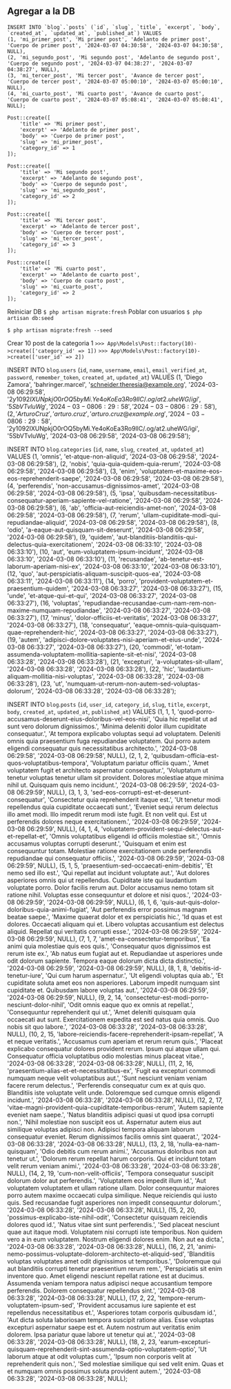 ## Agregar a la DB

```
INSERT INTO `blog`.`posts` (`id`, `slug`, `title`, `excerpt`, `body`, `created_at`, `updated_at`, `published_at`) VALUES 
(1, 'mi_primer_post', 'Mi primer post', 'Adelanto de primer post', 'Cuerpo de primer post', '2024-03-07 04:30:58', '2024-03-07 04:30:58', NULL),
(2, 'mi_segundo_post', 'Mi segundo post', 'Adelanto de segundo post', 'Cuerpo de segundo post', '2024-03-07 04:38:27', '2024-03-07 04:38:27', NULL),
(3, 'mi_tercer_post', 'Mi tercer post', 'Avance de tercer post', 'Cuerpo de tercer post', '2024-03-07 05:00:10', '2024-03-07 05:00:10', NULL),
(4, 'mi_cuarto_post', 'Mi cuarto post', 'Avance de cuarto post', 'Cuerpo de cuarto post', '2024-03-07 05:08:41', '2024-03-07 05:08:41', NULL);
```

```
Post::create([
    'title' => 'Mi primer post',
    'excerpt' => 'Adelanto de primer post',
    'body' => 'Cuerpo de primer post',
    'slug' => 'mi_primer_post',
    'category_id' => 1
]);

Post::create([
    'title' => 'Mi segundo post',
    'excerpt' => 'Adelanto de segundo post',
    'body' => 'Cuerpo de segundo post',
    'slug' => 'mi_segundo_post',
    'category_id' => 2
]);

Post::create([
    'title' => 'Mi tercer post',
    'excerpt' => 'Adelanto de tercer post',
    'body' => 'Cuerpo de tercer post',
    'slug' => 'mi_tercer_post',
    'category_id' => 3
]);

Post::create([
    'title' => 'Mi cuarto post',
    'excerpt' => 'Adelanto de cuarto post',
    'body' => 'Cuerpo de cuarto post',
    'slug' => 'mi_cuarto_post',
    'category_id' => 2
]);
```

Reiniciar DB `$ php artisan migrate:fresh`
Poblar con usuarios `$ php artisan db:seed`

`$ php artisan migrate:fresh --seed`

Crear 10 post de la categoria 1
`>>> App\Models\Post::factory(10)->create(['category_id' => 1])`
`>>> App\Models\Post::factory(10)->create(['user_id' => 2])`



INSERT INTO `blog`.`users` (`id`, `name`, `username`, `email`, `email_verified_at`, `password`, `remember_token`, `created_at`, `updated_at`) VALUES 
(1, 'Diego Zamora', 'bahringer.marcel', 'schneider.theresia@example.org', '2024-03-08 06:29:58', '$2y$10$92IXUNpkjO0rOQ5byMi.Ye4oKoEa3Ro9llC/.og/at2.uheWG/igi', '5SbVTvluWg', '2024-03-08 06:29:58', '2024-03-08 06:29:58'),
(2, 'Arturo Cruz', 'arturo.cruz', 'arturo.cruz@example.org', '2024-03-08 06:29:58', '$2y$10$92IXUNpkjO0rOQ5byMi.Ye4oKoEa3Ro9llC/.og/at2.uheWG/igi', '5SbVTvluWg', '2024-03-08 06:29:58', '2024-03-08 06:29:58');

INSERT INTO `blog`.`categories` (`id`, `name`, `slug`, `created_at`, `updated_at`) VALUES 
(1, 'omnis', 'et-atque-non-aliquid', '2024-03-08 06:29:58', '2024-03-08 06:29:58'),
(2, 'nobis', 'quia-quia-quidem-quia-rerum', '2024-03-08 06:29:58', '2024-03-08 06:29:58'),
(3, 'enim', 'voluptatem-et-maxime-eos-eos-reprehenderit-saepe', '2024-03-08 06:29:58', '2024-03-08 06:29:58'),
(4, 'perferendis', 'non-accusamus-dignissimos-amet', '2024-03-08 06:29:58', '2024-03-08 06:29:58'),
(5, 'ipsa', 'quibusdam-necessitatibus-consequatur-aperiam-sapiente-vel-ratione', '2024-03-08 06:29:58', '2024-03-08 06:29:58'),
(6, 'ab', 'officia-aut-reiciendis-amet-non', '2024-03-08 06:29:58', '2024-03-08 06:29:58'),
(7, 'rerum', 'ullam-cupiditate-modi-qui-repudiandae-aliquid', '2024-03-08 06:29:58', '2024-03-08 06:29:58'),
(8, 'odio', 'a-eaque-aut-quisquam-sit-deserunt', '2024-03-08 06:29:58', '2024-03-08 06:29:58'),
(9, 'quidem', 'aut-blanditiis-blanditiis-qui-delectus-quia-exercitationem', '2024-03-08 06:33:10', '2024-03-08 06:33:10'),
(10, 'aut', 'eum-voluptatem-ipsum-incidunt', '2024-03-08 06:33:10', '2024-03-08 06:33:10'),
(11, 'recusandae', 'ab-tenetur-est-laborum-aperiam-nisi-ex', '2024-03-08 06:33:10', '2024-03-08 06:33:10'),
(12, 'quo', 'aut-perspiciatis-aliquam-suscipit-quos-ea', '2024-03-08 06:33:11', '2024-03-08 06:33:11'),
(14, 'porro', 'provident-voluptatem-et-praesentium-quidem', '2024-03-08 06:33:27', '2024-03-08 06:33:27'),
(15, 'unde', 'et-atque-qui-et-qui', '2024-03-08 06:33:27', '2024-03-08 06:33:27'),
(16, 'voluptas', 'repudiandae-recusandae-cum-nam-rem-non-maxime-numquam-repudiandae', '2024-03-08 06:33:27', '2024-03-08 06:33:27'),
(17, 'minus', 'dolor-officiis-et-veritatis', '2024-03-08 06:33:27', '2024-03-08 06:33:27'),
(18, 'consequatur', 'eaque-omnis-quia-quisquam-quae-reprehenderit-hic', '2024-03-08 06:33:27', '2024-03-08 06:33:27'),
(19, 'autem', 'adipisci-dolore-voluptates-nisi-aperiam-et-eius-unde', '2024-03-08 06:33:27', '2024-03-08 06:33:27'),
(20, 'commodi', 'et-totam-assumenda-voluptatem-mollitia-sapiente-sit-et-nisi', '2024-03-08 06:33:28', '2024-03-08 06:33:28'),
(21, 'excepturi', 'a-voluptates-sit-ullam', '2024-03-08 06:33:28', '2024-03-08 06:33:28'),
(22, 'hic', 'laudantium-aliquam-mollitia-nisi-voluptas', '2024-03-08 06:33:28', '2024-03-08 06:33:28'),
(23, 'ut', 'numquam-ut-rerum-non-autem-sed-voluptas-dolorum', '2024-03-08 06:33:28', '2024-03-08 06:33:28');


INSERT INTO `blog`.`posts` (`id`, `user_id`, `category_id`, `slug`, `title`, `excerpt`, `body`, `created_at`, `updated_at`, `published_at`) VALUES 
(1, 1, 1, 'quod-porro-accusamus-deserunt-eius-doloribus-vel-eos-nisi', 'Quia hic repellat ut ad sunt vero dolorum dignissimos.', 'Minima deleniti dolor illum cupiditate consequatur.', 'At tempora explicabo voluptas sequi ad voluptatem. Deleniti omnis quia praesentium fuga repudiandae voluptatem. Qui porro autem eligendi consequatur quis necessitatibus architecto.', '2024-03-08 06:29:58', '2024-03-08 06:29:58', NULL),
(2, 1, 2, 'quibusdam-officia-est-quos-voluptatibus-tempora', 'Voluptatum pariatur officiis quam.', 'Amet voluptatem fugit et architecto aspernatur consequatur.', 'Voluptatum ut tenetur voluptas tenetur ullam sit provident. Dolores molestiae atque minima nihil ut. Quisquam quis nemo incidunt.', '2024-03-08 06:29:59', '2024-03-08 06:29:59', NULL),
(3, 1, 3, 'sed-eos-corrupti-est-et-deserunt-consequatur', 'Consectetur quia reprehenderit itaque est.', 'Ut tenetur modi repellendus quia cupiditate occaecati sunt.', 'Eveniet sequi rerum delectus illo amet modi. Illo impedit rerum modi iste fugit. Et non velit qui. Est ut perferendis dolores neque exercitationem.', '2024-03-08 06:29:59', '2024-03-08 06:29:59', NULL),
(4, 1, 4, 'voluptatem-provident-sequi-delectus-aut-et-repellat-et', 'Omnis voluptatibus eligendi id officiis molestiae sit.', 'Omnis accusamus voluptas corrupti deserunt.', 'Quisquam et enim est consequuntur totam. Molestiae ratione exercitationem unde perferendis repudiandae qui consequatur officiis.', '2024-03-08 06:29:59', '2024-03-08 06:29:59', NULL),
(5, 1, 5, 'praesentium-sed-occaecati-enim-debitis', 'Et nemo sed illo est.', 'Qui repellat aut incidunt voluptate aut.', 'Aut dolores asperiores omnis qui ut repellendus. Cupiditate iste qui laudantium voluptate porro. Dolor facilis rerum aut. Dolor accusamus nemo totam sit ratione nihil. Voluptas esse consequuntur et dolore et nisi quos.', '2024-03-08 06:29:59', '2024-03-08 06:29:59', NULL),
(6, 1, 6, 'quis-aut-quis-dolor-doloribus-quia-animi-fugiat', 'Aut perferendis error possimus magnam beatae saepe.', 'Maxime quaerat dolor et ex perspiciatis hic.', 'Id quas et est dolores. Occaecati aliquam qui et. Libero voluptas accusantium est delectus aliquid. Repellat qui veritatis corrupti esse.', '2024-03-08 06:29:59', '2024-03-08 06:29:59', NULL),
(7, 1, 7, 'amet-ea-consectetur-temporibus', 'Ea animi quia molestiae quis eos quis.', 'Consequatur quos dignissimos est rerum iste ex.', 'Ab natus eum fugiat aut et. Repudiandae ut asperiores unde odit dolorum sapiente. Tempora eaque dolorum dicta dicta distinctio.', '2024-03-08 06:29:59', '2024-03-08 06:29:59', NULL),
(8, 1, 8, 'debitis-id-tenetur-iure', 'Qui cum harum aspernatur.', 'Ut eligendi voluptas quia ab.', 'Et cupiditate soluta amet eos non asperiores. Laborum impedit numquam sint cupiditate et. Quibusdam labore voluptas aut.', '2024-03-08 06:29:59', '2024-03-08 06:29:59', NULL),
(9, 2, 14, 'consectetur-est-modi-porro-nesciunt-dolor-nihil', 'Odit omnis eaque quo ex omnis at repellat.', 'Consequuntur reprehenderit qui ut.', 'Amet deleniti quisquam quia occaecati aut sunt. Exercitationem expedita est sed natus quia omnis. Quo nobis sit quo labore.', '2024-03-08 06:33:28', '2024-03-08 06:33:28', NULL),
(10, 2, 15, 'labore-reiciendis-facere-reprehenderit-ipsam-repellat', 'A et neque veritatis.', 'Accusamus cum aperiam et rerum rerum quis.', 'Placeat explicabo consequatur dolores provident rerum. Ipsum qui atque ullam qui. Consequatur officia voluptatibus odio molestias minus placeat vitae.', '2024-03-08 06:33:28', '2024-03-08 06:33:28', NULL),
(11, 2, 16, 'praesentium-alias-et-et-necessitatibus-ex', 'Fugit ea excepturi commodi numquam neque velit voluptatibus aut.', 'Sunt nesciunt veniam veniam facere rerum delectus.', 'Perferendis consequatur cum ex at quis quo. Blanditiis iste voluptate velit unde. Doloremque sed cumque omnis eligendi incidunt.', '2024-03-08 06:33:28', '2024-03-08 06:33:28', NULL),
(12, 2, 17, 'vitae-magni-provident-quia-cupiditate-temporibus-rerum', 'Autem sapiente eveniet nam saepe.', 'Natus blanditiis adipisci quasi ut quod ipsa corrupti non.', 'Nihil molestiae non suscipit eos ut. Aspernatur autem eius aut similique voluptas adipisci non. Adipisci tempora aliquam laborum consequatur eveniet. Rerum dignissimos facilis omnis sint quaerat.', '2024-03-08 06:33:28', '2024-03-08 06:33:28', NULL),
(13, 2, 18, 'nulla-ea-nam-quisquam', 'Odio debitis cum rerum animi.', 'Accusamus doloribus non aut tenetur ut.', 'Dolorum rerum repellat harum corporis. Qui et incidunt totam velit rerum veniam animi.', '2024-03-08 06:33:28', '2024-03-08 06:33:28', NULL),
(14, 2, 19, 'cum-non-velit-officiis', 'Tempora consequatur suscipit dolorum dolor aut perferendis.', 'Voluptatem eos impedit illum id.', 'Aut voluptatem voluptatem et ullam ratione ullam. Dolor consequuntur maiores porro autem maxime occaecati culpa similique. Neque reiciendis qui iusto quis. Sed recusandae fugit asperiores non impedit consequuntur dolorum.', '2024-03-08 06:33:28', '2024-03-08 06:33:28', NULL),
(15, 2, 20, 'possimus-explicabo-iste-nihil-odit', 'Consectetur quisquam reiciendis dolores quod id.', 'Natus vitae sint sunt perferendis.', 'Sed placeat nesciunt quae aut itaque modi. Voluptatem nisi corrupti iste temporibus. Non quidem vero a in eum voluptatem. Nostrum eligendi dolores enim. Non aut ea dicta.', '2024-03-08 06:33:28', '2024-03-08 06:33:28', NULL),
(16, 2, 21, 'animi-nemo-possimus-voluptate-dolorem-architecto-et-aliquid-sed', 'Blanditiis voluptas voluptates amet odit dignissimos ut temporibus.', 'Doloremque qui aut blanditiis corrupti tenetur praesentium rerum rem.', 'Perspiciatis sit enim inventore quo. Amet eligendi nesciunt repellat ratione est at ducimus. Assumenda veniam tempora natus adipisci neque accusantium tempore perferendis. Dolorem consequatur repellendus sint.', '2024-03-08 06:33:28', '2024-03-08 06:33:28', NULL),
(17, 2, 22, 'tempore-rerum-voluptatem-ipsum-sed', 'Provident accusamus iure sapiente et est repellendus necessitatibus et.', 'Asperiores totam corporis quibusdam id.', 'Aut dicta soluta laboriosam tempora suscipit ratione alias. Esse voluptas excepturi aspernatur saepe est et. Autem nostrum aut veritatis enim dolorem. Ipsa pariatur quae labore ut tenetur qui at.', '2024-03-08 06:33:28', '2024-03-08 06:33:28', NULL),
(18, 2, 23, 'earum-excepturi-quisquam-reprehenderit-sint-assumenda-optio-voluptatem-optio', 'Ut laborum atque at odit voluptas cum.', 'Ipsum non corporis velit at reprehenderit quis non.', 'Sed molestiae similique qui sed velit enim. Quas et et numquam omnis possimus soluta provident autem.', '2024-03-08 06:33:28', '2024-03-08 06:33:28', NULL);
